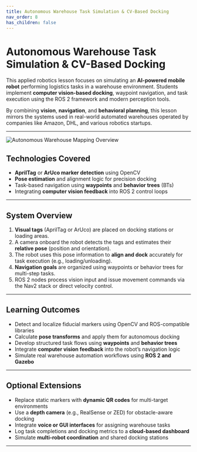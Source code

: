 ```yaml
---
title: Autonomous Warehouse Task Simulation & CV-Based Docking
nav_order: 8
has_children: false
---
```


# Autonomous Warehouse Task Simulation & CV-Based Docking

This applied robotics lesson focuses on simulating an **AI-powered mobile robot** performing logistics tasks in a warehouse environment. Students implement **computer vision-based docking**, waypoint navigation, and task execution using the ROS 2 framework and modern perception tools.

By combining **vision**, **navigation**, and **behavioral planning**, this lesson mirrors the systems used in real-world automated warehouses operated by companies like Amazon, DHL, and various robotics startups.

---
![Autonomous Warehouse Mapping Overview](/Botshare_document/assets/map.png)

## Technologies Covered

- **AprilTag** or **ArUco marker detection** using OpenCV  
- **Pose estimation** and alignment logic for precision docking  
- Task-based navigation using **waypoints** and **behavior trees** (BTs)  
- Integrating **computer vision feedback** into ROS 2 control loops

---

## System Overview

1. **Visual tags** (AprilTag or ArUco) are placed on docking stations or loading areas.  
2. A camera onboard the robot detects the tags and estimates their **relative pose** (position and orientation).  
3. The robot uses this pose information to **align and dock** accurately for task execution (e.g., loading/unloading).  
4. **Navigation goals** are organized using waypoints or behavior trees for multi-step tasks.  
5. ROS 2 nodes process vision input and issue movement commands via the Nav2 stack or direct velocity control.

---

## Learning Outcomes

- Detect and localize fiducial markers using OpenCV and ROS-compatible libraries  
- Calculate **pose transforms** and apply them for autonomous docking  
- Develop structured task flows using **waypoints** and **behavior trees**  
- Integrate **computer vision feedback** into the robot’s navigation logic  
- Simulate real warehouse automation workflows using **ROS 2 and Gazebo**

---

## Optional Extensions

- Replace static markers with **dynamic QR codes** for multi-target environments  
- Use a **depth camera** (e.g., RealSense or ZED) for obstacle-aware docking  
- Integrate **voice or GUI interfaces** for assigning warehouse tasks  
- Log task completions and docking metrics to a **cloud-based dashboard**  
- Simulate **multi-robot coordination** and shared docking stations

---

